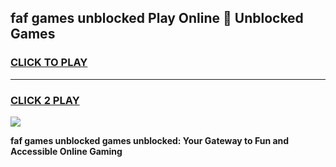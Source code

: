 
## faf games unblocked Play Online 👋 Unblocked Games
<h3>
<a href="https://premium.freeplayer.one?title=faf_games_unblocked&ref=19F">CLICK TO PLAY</a></h3>
<hr>

<h3>
<a href="https://premium.freeplayer.one?title=faf_games_unblocked&ref=19F">CLICK 2 PLAY</a>
  
</h3>

<a href="https://premium.freeplayer.one?title=faf_games_unblocked&ref=19F"><img src="https://clearcache.store/games.png"></a>


**faf games unblocked games unblocked: Your Gateway to Fun and Accessible Online Gaming**
